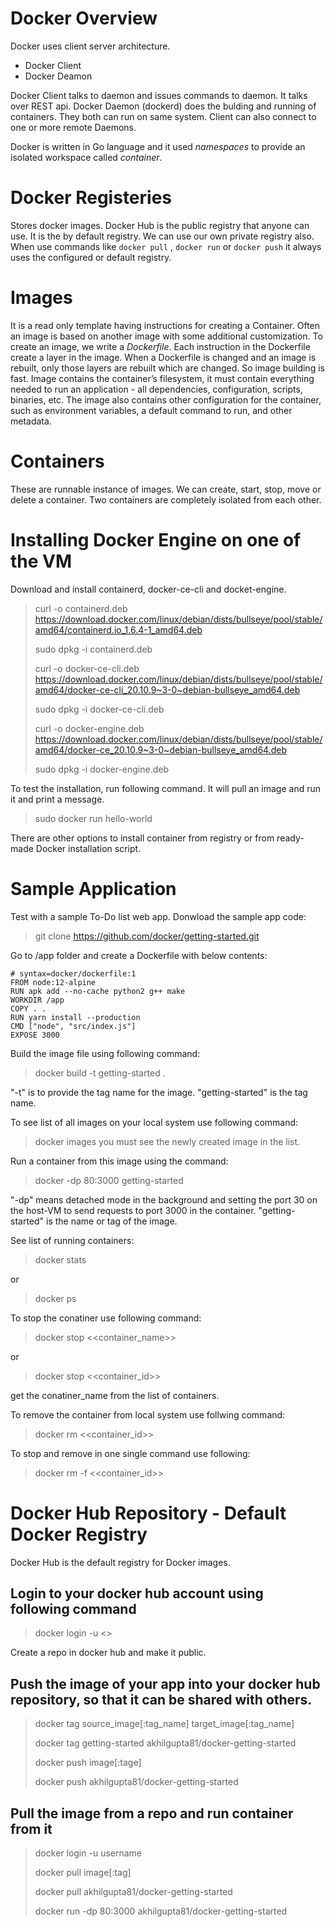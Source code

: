 # Docker Overview
Docker uses client server architecture. 
- Docker Client
- Docker Deamon

Docker Client talks to daemon and issues commands to daemon. It talks over REST api.
Docker Daemon (dockerd) does the bulding and running of containers.
They both can run on same system.
Client can also connect to one or more remote Daemons.

Docker is written in Go language and it used *namespaces* to provide an isolated workspace called *container*.

# Docker Registeries
Stores docker images. 
Docker Hub is the public registry that anyone can use.
It is the by default registry.
We can use our own private registry also.
When use commands like `docker pull` ,  `docker run` or `docker push`  it always uses the configured or default registry.

# Images
It is a read only template having instructions for creating a Container.
Often an image is based on another image with some additional customization.
To create an image, we write a *Dockerfile*. Each instruction in the Dockerfile create a layer in the image. 
When a Dockerfile is changed and an image is rebuilt, only those layers are rebuilt which are changed. So image building is fast.
Image contains the container’s filesystem, it must contain everything needed to run an application - all dependencies, configuration, scripts, binaries, etc. The image also contains other configuration for the container, such as environment variables, a default command to run, and other metadata.

# Containers
These are runnable instance of images.
We can create, start, stop, move or delete a container.
Two containers are completely isolated from each other.

# Installing Docker Engine on one of the VM
Download and install containerd, docker-ce-cli and docket-engine.

> curl -o containerd.deb https://download.docker.com/linux/debian/dists/bullseye/pool/stable/amd64/containerd.io_1.6.4-1_amd64.deb
> 
> sudo dpkg -i containerd.deb
> 
>curl -o docker-ce-cli.deb https://download.docker.com/linux/debian/dists/bullseye/pool/stable/amd64/docker-ce-cli_20.10.9~3-0~debian-bullseye_amd64.deb
>
>sudo dpkg -i docker-ce-cli.deb 
>
> curl -o docker-engine.deb https://download.docker.com/linux/debian/dists/bullseye/pool/stable/amd64/docker-ce_20.10.9~3-0~debian-bullseye_amd64.deb
> 
> sudo dpkg -i docker-engine.deb

To test the installation, run following command. It will pull an image and run it and print a message.
> sudo docker run hello-world

There are other options to install container from registry or from ready-made Docker installation script.

# Sample Application 
Test with a sample To-Do list web app.
Donwload the sample app code:
> git clone https://github.com/docker/getting-started.git

Go to /app folder and create a Dockerfile with below contents:
```
# syntax=docker/dockerfile:1
FROM node:12-alpine
RUN apk add --no-cache python2 g++ make
WORKDIR /app
COPY . .
RUN yarn install --production
CMD ["node", "src/index.js"]
EXPOSE 3000
```

Build the image file using following command:
> docker build -t getting-started .

"-t" is to provide the tag name for the image.
"getting-started" is the tag name.

To see list of all images on your local system use following command:
> docker images
you must see the newly created image in the list.

Run a container from this image using the command:
> docker -dp 80:3000 getting-started

"-dp" means detached mode in the background and setting the port 30 on the host-VM to send requests to port 3000 in the container.
"getting-started"  is the name or tag of the image.

See list of running containers:
> docker stats 

or 

> docker ps

To stop the conatiner use following command:
> docker stop <<container_name>>

or 

> docker stop <<container_id>>

get the conatiner_name from the list of containers.

To remove the container from local system use follwing command:
> docker rm <<container_id>>

To stop and remove in one single command use following:
> docker rm -f <<container_id>>


# Docker Hub Repository - Default Docker Registry
Docker Hub is the default registry for Docker images.

## Login to your docker hub account using following command
> docker login -u <<user name>>
  
Create a repo in docker hub and make it public.

  
## Push the image of your app into your docker hub repository, so that it can be shared with others. 
> docker tag source_image[:tag_name] target_image[:tag_name]
>
> docker tag getting-started akhilgupta81/docker-getting-started
> 
> docker push image[:tage]
>
> docker push akhilgupta81/docker-getting-started
  
## Pull the image from a repo and run container from it
> docker login -u username
>
> docker pull image[:tag]
>
> docker pull akhilgupta81/docker-getting-started
>
> docker run -dp 80:3000 akhilgupta81/docker-getting-started

